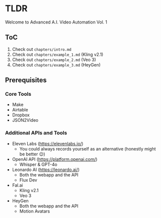 # TLDR

Welcome to Advanced A.I. Video Automation Vol. 1

## ToC

1. Check out `chapters/intro.md`
2. Check out `chapters/example_1.md` (Kling v2.1)
3. Check out `chapters/example_2.md` (Veo 3)
4. Check out `chapters/example_3.md` (HeyGen)

## Prerequisites

### Core Tools

- Make
- Airtable
- Dropbox
- JSON2Video

### Additional APIs and Tools

- Eleven Labs (https://elevenlabs.io/)
  - You could always records yourself as an alternative (honestly might be better 😉)
- OpenAI API (https://platform.openai.com/)
  - Whisper & GPT-4o
- Leonardo AI (https://leonardo.ai/)
  - Both the webapp and the API
  - Flux Dev
- Fal.ai
  - Kling v2.1
  - Veo 3
- HeyGen
  - Both the webapp and the API
  - Motion Avatars
  